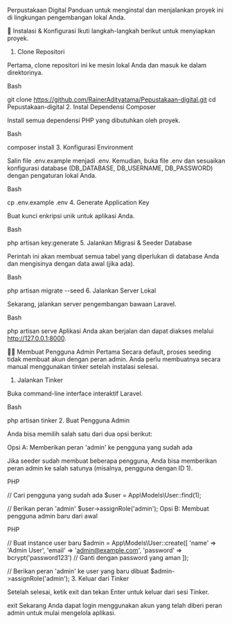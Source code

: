 Perpustakaan Digital
Panduan untuk menginstal dan menjalankan proyek ini di lingkungan pengembangan lokal Anda.

🚀 Instalasi & Konfigurasi
Ikuti langkah-langkah berikut untuk menyiapkan proyek.

1. Clone Repositori

Pertama, clone repositori ini ke mesin lokal Anda dan masuk ke dalam direktorinya.

Bash

git clone https://github.com/RainerAdityatama/Pepustakaan-digital.git
cd Pepustakaan-digital
2. Instal Dependensi Composer

Install semua dependensi PHP yang dibutuhkan oleh proyek.

Bash

composer install
3. Konfigurasi Environment

Salin file .env.example menjadi .env. Kemudian, buka file .env dan sesuaikan konfigurasi database (DB_DATABASE, DB_USERNAME, DB_PASSWORD) dengan pengaturan lokal Anda.

Bash

cp .env.example .env
4. Generate Application Key

Buat kunci enkripsi unik untuk aplikasi Anda.

Bash

php artisan key:generate
5. Jalankan Migrasi & Seeder Database

Perintah ini akan membuat semua tabel yang diperlukan di database Anda dan mengisinya dengan data awal (jika ada).

Bash

php artisan migrate --seed
6. Jalankan Server Lokal

Sekarang, jalankan server pengembangan bawaan Laravel.

Bash

php artisan serve
Aplikasi Anda akan berjalan dan dapat diakses melalui http://127.0.0.1:8000.

👨‍💻 Membuat Pengguna Admin Pertama
Secara default, proses seeding tidak membuat akun dengan peran admin. Anda perlu membuatnya secara manual menggunakan tinker setelah instalasi selesai.

1. Jalankan Tinker

Buka command-line interface interaktif Laravel.

Bash

php artisan tinker
2. Buat Pengguna Admin

Anda bisa memilih salah satu dari dua opsi berikut:

Opsi A: Memberikan peran 'admin' ke pengguna yang sudah ada

Jika seeder sudah membuat beberapa pengguna, Anda bisa memberikan peran admin ke salah satunya (misalnya, pengguna dengan ID 1).

PHP

// Cari pengguna yang sudah ada
$user = App\Models\User::find(1);

// Berikan peran 'admin'
$user->assignRole('admin');
Opsi B: Membuat pengguna admin baru dari awal

PHP

// Buat instance user baru
$admin = App\Models\User::create([
    'name' => 'Admin User',
    'email' => 'admin@example.com',
    'password' => bcrypt('password123') // Ganti dengan password yang aman
]);

// Berikan peran 'admin' ke user yang baru dibuat
$admin->assignRole('admin');
3. Keluar dari Tinker

Setelah selesai, ketik exit dan tekan Enter untuk keluar dari sesi Tinker.

exit
Sekarang Anda dapat login menggunakan akun yang telah diberi peran admin untuk mulai mengelola aplikasi.
